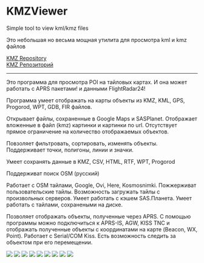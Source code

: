# KMZViewer

Simple tool to view kml/kmz files

Это небольшая но весьма мощная утилита для просмотра kml и kmz файлов

[KMZ Repository](https://github.com/dkxce/KMZ_FILES)     
[KMZ Репозиторий](https://github.com/dkxce/KMZ_FILES)     

---

Это программа для просмотра POI на тайловых картах.
И она может работать с APRS пакетами! и данными FlightRadar24!

Программа умеет отображать на карты объекты из
KMZ, KML, GPS, Progorod, WPT, GDB, FIR файлов.

Открывает файлы, сохраненные в Google Maps и SASPlanet.
Отображает вложенные в файл (kmz) картинки и картинки по url.
Отсутствует прямое ограничение на количество отображаемых объектов.

Повзоляет фильтровать, сортировать, изменять объекты.
Поддерживает точки, полигоны, линии и значки.

Умеет сохранять данные в KMZ, CSV, HTML, RTF, WPT, Progorod

Поддерживат поиск OSM (русский)

Работает с OSM тайлами, Google, Ovi, Here, Kosmosnimki.
Пожжерживат пользовательские тайлы.
Возможность загружать тайлы с произвольных серверов.
Умеет работать с кэшем SAS.Планета.
Умеет работать с тайлами, сохранеными на диске.

Позволяет отображать объекты, полученные через APRS.
С помощью программы можно подключиться к APRS-IS,
AGW, KISS TNС и отображать полученные объекты с координатами
на карте (Beacon, WX, Point). Работает с Serial/COM Kiss.
Есть возможность следить за объектом при его перемещении.

<img src="window.png"/>
<img src="kmzviewer_001.jpg"/>
<img src="kmzviewer_002.jpg"/>
<img src="windowA.png"/>
<img src="windowB.png"/>
<img src="windowC.png"/>
<img src="windowD.png"/>
<img src="windowE.png"/>
<img src="windowF.png"/>
